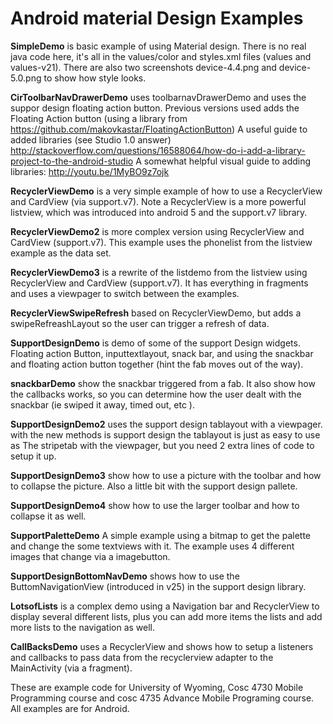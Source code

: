 Android material Design Examples
==============

<b>SimpleDemo</b> is basic example of using Material design.  There is no real java code here, it's all in the values/color and styles.xml files (values and values-v21).  There are also two screenshots device-4.4.png and device-5.0.png to show how style looks.

<b>CirToolbarNavDrawerDemo</b> uses toolbarnavDrawerDemo and uses the suppor design floating action button.  Previous versions used adds the Floating Action button (using a library from https://github.com/makovkastar/FloatingActionButton) 
A useful guide to added libraries (see Studio 1.0 answer) http://stackoverflow.com/questions/16588064/how-do-i-add-a-library-project-to-the-android-studio A somewhat helpful visual guide to adding libraries: http://youtu.be/1MyBO9z7ojk 


<b>RecyclerViewDemo</b> is a very simple example of how to use a RecyclerView and CardView (via support.v7).   Note a RecyclerView is a more powerful listview, which was introduced into android 5 and the support.v7 library.

<b>RecyclerViewDemo2</b> is more complex version using RecyclerView and CardView (support.v7). This example uses the phonelist from the listview example as the data set.

<b>RecyclerViewDemo3</b> is a rewrite of the listdemo from the listview using RecyclerView and CardView (support.v7). It has everything in fragments and uses a viewpager to switch between the examples.

<b>RecyclerViewSwipeRefresh</b> based on RecyclerViewDemo, but adds a swipeRefreashLayout so the user can trigger a refresh of data.

<b>SupportDesignDemo</b> is demo of some of the support Design widgets.  Floating action Button, inputtextlayout, snack bar, and using the snackbar and floating action button together (hint the fab moves out of the way).

<b>snackbarDemo</b>  show the snackbar triggered from a fab.  It also show how the callbacks works, so you can determine how the
user dealt with the snackbar (ie swiped it away, timed out, etc ).

<b>SupportDesignDemo2</b> uses the support design tablayout with a viewpager.  with the new methods is support design the tablayout is just as easy to use as The stripetab with the viewpager, but you need 2 extra lines of code to setup it up.

<b>SupportDesignDemo3</b> show how to use a picture with the toolbar and how to collapse the picture.  Also a little bit with the support design pallete.

<b>SupportDesignDemo4</b> show how to use the larger toolbar and how to collapse it as well.

<b>SupportPaletteDemo</b> A simple example using a bitmap to get the palette and change the some textviews with it.  The example uses 4 different images that
change via a imagebutton.

<b>SupportDesignBottomNavDemo</b> shows how to use the ButtomNavigationView (introduced in v25) in the support design library.

<b>LotsofLists</b> is a complex demo using a Navigation bar and RecyclerView to display several different lists, plus you can add more items the lists and add more lists to the navigation as well.

<b>CallBacksDemo</b> uses a RecyclerView and shows how to setup a listeners and callbacks to pass data from the recyclerview adapter to the MainActivity (via a fragment).

These are example code for University of Wyoming, Cosc 4730 Mobile Programming course and cosc 4735 Advance Mobile Programing course.  All examples are for Android.
